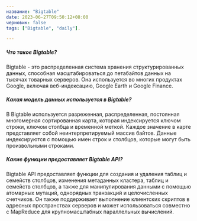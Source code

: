 ```yaml
---
название: "Bigtable"
date: 2023-06-27T09:50:12+08:00
черновик: false
tags: ["Bigtable", "daily"].

---
```

##### Что такое Bigtable?
Bigtable - это распределенная система хранения структурированных данных, способная масштабироваться до петабайтов данных на тысячах товарных серверов. Она используется во многих продуктах Google, включая веб-индексацию, Google Earth и Google Finance.

##### Какая модель данных используется в Bigtable?
В Bigtable используется разреженная, распределенная, постоянная многомерная сортированная карта, которая индексируется ключом строки, ключом столбца и временной меткой. Каждое значение в карте представляет собой неинтерпретируемый массив байтов. Данные индексируются с помощью имен строк и столбцов, которые могут быть произвольными строками.

##### Какие функции предоставляет Bigtable API?
Bigtable API предоставляет функции для создания и удаления таблиц и семейств столбцов, изменения метаданных кластера, таблиц и семейств столбцов, а также для манипулирования данными с помощью атомарных мутаций, однорядных транзакций и целочисленных счетчиков. Он также поддерживает выполнение клиентских скриптов в адресных пространствах серверов и может использоваться совместно с MapReduce для крупномасштабных параллельных вычислений.